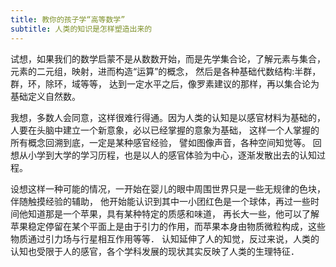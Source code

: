 ```yaml
---
title: 教你的孩子学“高等数学”
subtitle: 人类的知识是怎样塑造出来的
---
```


试想，如果我们的数学启蒙不是从数数开始，而是先学集合论，了解元素与集合，
元素的二元组，映射，进而构造“运算”的概念，
然后是各种基础代数结构:半群，群，环，除环，域等等，
达到一定水平之后，像罗素建议的那样，再以集合论为基础定义自然数。

我想，多数人会同意，这样很难行得通。因为人类的认知是以感官材料为基础的，
人要在头脑中建立一个新意象，必以已经掌握的意象为基础，
这样一个人掌握的所有概念回溯到底，一定是某种感官经验，
譬如图像声音，各种空间知觉等。
回想从小学到大学的学习历程，也是以人的感官体验为中心，逐渐发散出去的认知过程。

设想这样一种可能的情况，一开始在婴儿的眼中周围世界只是一些无规律的色块，伴随触摸经验的辅助，
他开始能认识到其中一小团红色是一个球体，再过一些时间他知道那是一个苹果，具有某种特定的质感和味道，
再长大一些，他可以了解苹果稳定停留在某个平面上是由于引力的作用，而苹果本身由物质微粒构成，这些物质通过引力场与行星相互作用等等．
认知延伸了人的知觉，反过来说，人类的认知也受限于人的感官，各个学科发展的现状其实反映了人类的生理特征．
